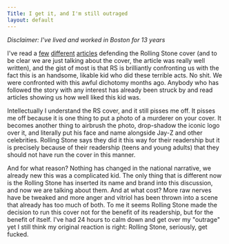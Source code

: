 ```yaml
---
Title: I get it, and I'm still outraged
layout: default
---
```


*Disclaimer: I've lived and worked in Boston for 13 years*

I've read a [few](http://www.newyorker.com/online/blogs/newsdesk/2013/07/dzhokhar-tsarnaev-rolling-stone-cover-controversy.html) [different](http://dave.smallpict.com/2013/07/17/theTerroristRockStar) [articles](http://www.slate.com/blogs/browbeat/2013/07/17/boston_bomber_rolling_stone_cover_with_dzokhar_tsarnaev_is_good_journalism.html) defending the Rolling Stone cover (and to be clear we are just talking about the cover, the article was really well written), and the gist of most is that RS is brilliantly confronting us with the fact this is an handsome, likable kid who did these terrible acts. No shit. We were confronted with this awful dichotomy months ago. Anybody who has followed the story with any interest has already been struck by and read articles showing us how well liked this kid was.

Intellectually I understand the RS cover, and it still pisses me off. It pisses me off because it is one thing to put a photo of a murderer on your cover. It becomes another thing to airbrush the photo, drop-shadow the iconic logo over it, and literally put his face and name alongside Jay-Z and other celebrities. Rolling Stone says they did it this way for their readership but it is precisely because of their readership (teens and young adults) that they should not have run the cover in this manner.

And for what reason? Nothing has changed in the national narrative, we already new this was a complicated kid. The only thing that is different now is the Rolling Stone has inserted its name and brand into this discussion, and now we are talking about them. And at what cost? More raw nerves have be tweaked and more anger and vitriol has been thrown into a scene that already has too much of both. To me it seems Rolling Stone made the decision to run this cover not for the benefit of its readership, but for the benefit of itself. I've had 24 hours to calm down and get over my "outrage" yet I still think my original reaction is right: Rolling Stone, seriously, get fucked.
